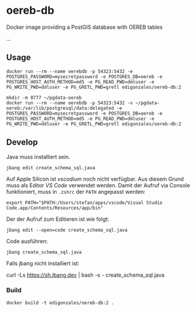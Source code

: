 # oereb-db
Docker image providing a PostGIS database with OEREB tables

...

## Usage

```
docker run --rm --name oerebdb -p 54323:5432 -e POSTGRES_PASSWORD=mysecretpassword -e POSTGRES_DB=oereb -e POSTGRES_HOST_AUTH_METHOD=md5 -e PG_READ_PWD=dmluser -e PG_WRITE_PWD=ddluser -e PG_GRETL_PWD=gretl edigonzales/oereb-db:2
```

```
mkdir -m 0777 ~/pgdata-oereb
docker run --rm --name oerebdb -p 54323:5432 -v ~/pgdata-oereb:/var/lib/postgresql/data:delegated -e POSTGRES_PASSWORD=mysecretpassword -e POSTGRES_DB=oereb -e POSTGRES_HOST_AUTH_METHOD=md5 -e PG_READ_PWD=dmluser -e PG_WRITE_PWD=ddluser -e PG_GRETL_PWD=gretl edigonzales/oereb-db:2
```

## Develop
Java muss installiert sein.

```
jbang edit create_schema_sql.java
```

Auf Apple Silicon ist _vscodium_ noch nicht verfügbar. Aus diesem Grund muss als Editor _VS Code_ verwendet werden. Damit der Aufruf via Console funktioniert, muss in `.zshrc` der `PATH` angepasst werden:

```
export PATH="$PATH:/Users/stefan/apps/vscode/Visual Studio Code.app/Contents/Resources/app/bin"
```

Der der Aufruf zum Editieren ist wie folgt:

```
jbang edit --open=code create_schema_sql.java
```

Code ausführen:

```
jbang create_schema_sql.java
```

Falls jbang nicht installiert ist:

curl -Ls https://sh.jbang.dev | bash -s - create_schema_sql.java

### Build

```
docker build -t edigonzales/oereb-db:2 .
```
